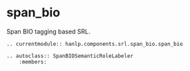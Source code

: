 # span_bio

Span BIO tagging based SRL.

```{eval-rst}
.. currentmodule:: hanlp.components.srl.span_bio.span_bio

.. autoclass:: SpanBIOSemanticRoleLabeler
	:members:

```
